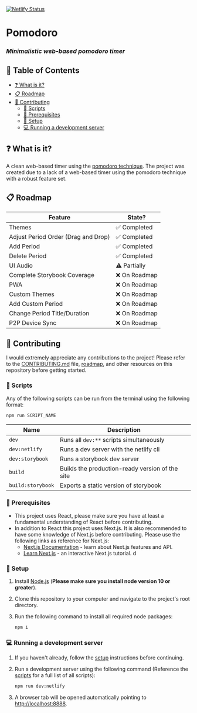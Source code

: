 [![Netlify Status](https://api.netlify.com/api/v1/badges/e2adee17-47e6-427e-a83e-a6eeb9d01cb3/deploy-status)](https://app.netlify.com/sites/pomodoro-jacob-shuman/deploys)

# Pomodoro

### _Minimalistic web-based pomodoro timer_

## :triangular_flag_on_post: Table of Contents

- [:question: What is it?](#what-is-it)
- [:clipboard: Roadmap](#roadmap)
- [:speech_balloon: Contributing](#contributing)
  - [:electric_plug: Scripts](#scripts)
  - [:toolbox: Prerequisites](#prerequisites)
  - [:wrench: Setup](#setup)
  - [:computer: Running a development server](#running-a-development-server)

<a id='what-is-it'/>

## :question: What is it?

A clean web-based timer using the [pomodoro technique](https://en.wikipedia.org/wiki/Pomodoro_Technique). The project was created due to a lack of a web-based timer using the pomodoro technique with a robust feature set.

<a id='roadmap'/>

## :clipboard: Roadmap

| Feature                             | State?                       |
| ----------------------------------- | ---------------------------- |
| Themes                              | :white_check_mark: Completed |
| Adjust Period Order (Drag and Drop) | :white_check_mark: Completed |
| Add Period                          | :white_check_mark: Completed |
| Delete Period                       | :white_check_mark: Completed |
| UI Audio                            | :warning: Partially          |
| Complete Storybook Coverage         | :x: On Roadmap               |
| PWA                                 | :x: On Roadmap               |
| Custom Themes                       | :x: On Roadmap               |
| Add Custom Period                   | :x: On Roadmap               |
| Change Period Title/Duration        | :x: On Roadmap               |
| P2P Device Sync                     | :x: On Roadmap               |

<a id='contributing'/>

## :speech_balloon: Contributing

I would extremely appreciate any contributions to the project! Please refer to the [CONTRIBUTING.md](CONTRIBUTING.md) file, [roadmap](#roadmap), and other resources on this repository before getting started.

<a id='scripts'/>

### :electric_plug: Scripts

Any of the following scripts can be run from the terminal using the following format:

```bash
npm run SCRIPT_NAME
```

| Name              | Description                                     |
| ----------------- | ----------------------------------------------- |
| `dev`             | Runs all `dev:**` scripts simultaneously        |
| `dev:netlify`     | Runs a dev server with the netlify cli          |
| `dev:storybook`   | Runs a storybook dev server                     |
| `build`           | Builds the production-ready version of the site |
| `build:storybook` | Exports a static version of storybook           |

<a id='prerequisites'/>

### :toolbox: Prerequisites

- This project uses React, please make sure you have at least a fundamental understanding of React before contributing.
- In addition to React this project uses Next.js. It is also recommended to have some knowledge of Next.js before contributing. Please use the following links as reference for Next.js:
  - [Next.js Documentation](https://nextjs.org/docs) - learn about Next.js features and API.
  - [Learn Next.js](https://nextjs.org/learn) - an interactive Next.js tutorial.
    d

<a id='setup'/>

### :wrench: Setup

1. Install [Node.js](https://nodejs.org/en/) (**Please make sure you install node version 10 or greater**).

2. Clone this repository to your computer and navigate to the project's root directory.

3. Run the following command to install all required node packages:
   ```bash
   npm i
   ```

<a id='running-a-development-server'/>

### :computer: Running a development server

1. If you haven't already, follow the [setup](#setup) instructions before continuing.

2. Run a development server using the following command (Reference the [scripts](#scripts) for a full list of all scripts):

   ```bash
   npm run dev:netlify
   ```

3. A browser tab will be opened automatically pointing to [http://localhost:8888](http://localhost:8888).
